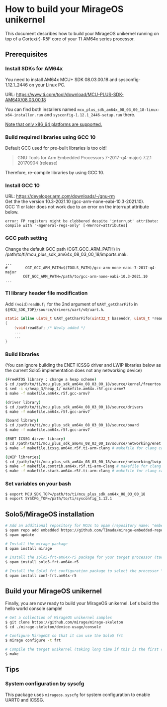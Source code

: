 # How to build your MirageOS unikernel

This document describes how to build your MirageOS unikernel running on top of a Cortex(r)-R5F core of your TI AM64x series processor.

## Prerequisites

### Install SDKs for AM64x

You need to install AM64x MCU+ SDK 08.03.00.18 and sysconfig-1.12.1_2446 on your Linux PC.

URL: https://www.ti.com/tool/download/MCU-PLUS-SDK-AM64X/08.03.00.18

You can find both installers named `mcu_plus_sdk_am64x_08_03_00_18-linux-x64-installer.run` and `sysconfig-1.12.1_2446-setup.run` there.

<u>Note that only x86_64 platforms are supported.</u>

### Build required libraries using GCC 10

Default GCC used for pre-built libraries is too old!

> GNU Tools for Arm Embedded Processors 7-2017-q4-major) 7.2.1 20170904 (release)

Therefore, re-compile libraries by using GCC 10.

### Install GCC 10  

URL: https://developer.arm.com/downloads/-/gnu-rm  
Get the the version 10.3-2021.10 (gcc-arm-none-eabi-10.3-2021.10).  
GCC 11 or later does not work due to an error on the interrupt attribute below.  
```
error: FP registers might be clobbered despite 'interrupt' attribute: compile with '-mgeneral-regs-only' [-Werror=attributes]
```

### GCC path setting

Change the default GCC path (CGT_GCC_ARM_PATH) in /path/to/ti/mcu_plus_sdk_am64x_08_03_00_18/imports.mak.  
```
...
#        CGT_GCC_ARM_PATH=$(TOOLS_PATH)/gcc-arm-none-eabi-7-2017-q4-major
        CGT_GCC_ARM_PATH=/path/to/gcc-arm-none-eabi-10.3-2021.10
...
```

### TI library header file modification

Add `(void)readBuf;` for the 2nd argument of `UART_getCharFifo` in `${MCU_SDK_TOP}/source/drivers/uart/v0/uart.h`.

```c
static inline uint8_t UART_getCharFifo(uint32_t baseAddr, uint8_t *readBuf)
{
    (void)readBuf; /* Newly added */
    ...
    ...
}
```

### Build libraries

(You can ignore building the ENET ICSSG driver and LWIP libraries below as the current Solo5 implementation does not any networking device)

```bash
(FreeRTOS library : change a heap scheme)
$ cd /path/to/ti/mcu_plus_sdk_am64x_08_03_00_18/source/kernel/freertos
$ sed -i s/heap_3/heap_1/ makefile.am64x.r5f.gcc-armv7
$ make -f makefile.am64x.r5f.gcc-armv7
```
```bash
(driver library)
$ cd /path/to/ti/mcu_plus_sdk_am64x_08_03_00_18/source/drivers
$ make -f makefile.am64x.r5f.gcc-armv7
```
```bash
(board library)
$ cd /path/to/ti/mcu_plus_sdk_am64x_08_03_00_18/source/board
$ make -f makefile.am64x.r5f.gcc-armv7
```

```bash
(ENET ICSSG dirver library)
$ cd /path/to/ti/mcu_plus_sdk_am64x_08_03_00_18/source/networking/enet
$ make -f makefile.icssg.am64x.r5f.ti-arm-clang # makefile for clang can be used for GCC
```

```bash
(LWIP libraries)
$ cd /path/to/ti/mcu_plus_sdk_am64x_08_03_00_18/source/networking/lwip
$ make -f makefile.contrib.am64x.r5f.ti-arm-clang # makefile for clang can be used for GCC
$ make -f makefile.stack.am64x.r5f.ti-arm-clang # makefile for clang can be used for GCC
```

### Set variables on your bash

```bash
$ export MCU_SDK_TOP=/path/to/ti/mcu_plus_sdk_am64x_08_03_00_18
$ export SYSCFG_TOP=/path/to/ti/sysconfig_1.12.1
```

## Solo5/MirageOS installation

```bash
# Add an additional repository for MCUs to opam (repository name: "embedded")
$ opam repo add embedded https://github.com/TImada/mirage-embedded-repo
$ opam update

# Install the mirage package
$ opam install mirage

# Install the solo5-frt-am64x-r5 package for your target processor (target processor: "am64x-r5")
$ opam install solo5-frt-am64x-r5

# Install the Solo5 frt configuration package to select the processor "am64x-r5" as a target processor for the Solo5 frt
$ opam install conf-frt.am64x-r5
```

## Build your MirageOS unikernel

Finally, you are now ready to build your MirageOS unikernel. Let's build the hello world console sample!

```bash
# Get a collection of MirageOS unikernel samples
$ git clone https://github.com/mirage/mirage-skeleton
$ cd ./mirage-skeleton/device-usage/console

# Configure MirageOS so that it can use the Solo5 frt
$ mirage configure -t frt

# Compile the target unikernel (taking long time if this is the first compilation)
$ make
```

## Tips

### System configuration by syscfg

This package uses `mirageos.syscfg` for system configuration to enable UART0 and ICSSG.
